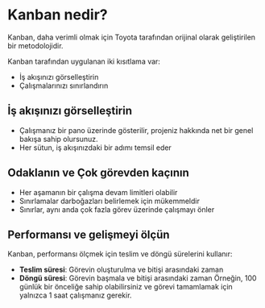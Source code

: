 Kanban nedir?
===============

Kanban, daha verimli olmak için Toyota tarafından orijinal olarak geliştirilen bir metodolojidir.

Kanban tarafından uygulanan iki kısıtlama var:

- İş akışınızı görselleştirin
- Çalışmalarınızı sınırlandırın

İş akışınızı görselleştirin
-----------------------

- Çalışmanız bir pano üzerinde gösterilir, projeniz hakkında net bir genel bakışa sahip olursunuz.
- Her sütun, iş akışınızdaki bir adımı temsil eder

Odaklanın ve Çok görevden kaçının
----------------------------------

- Her aşamanın bir çalışma devam limitleri olabilir
- Sınırlamalar darboğazları belirlemek için mükemmeldir
- Sınırlar, aynı anda çok fazla görev üzerinde çalışmayı önler

Performansı ve gelişmeyi ölçün
-----------------------------------

Kanban, performansı ölçmek için teslim ve döngü sürelerini kullanır:

- **Teslim süresi**: Görevin oluşturulma ve bitişi arasındaki zaman
- **Döngü süresi**: Görevin başmala ve bitişi arasındaki zaman
Örneğin, 100 günlük bir önceliğe sahip olabilirsiniz ve görevi tamamlamak için yalnızca 1 saat çalışmanız gerekir.
